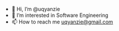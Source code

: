 - 👋 Hi, I’m @uqyanzie
- 👀 I’m interested in Software Engineering
- 📫 How to reach me uqyanzie@gmail.com

<!---
uqyanzie/uqyanzie is a ✨ special ✨ repository because its `README.md` (this file) appears on your GitHub profile.
You can click the Preview link to take a look at your changes.
--->
